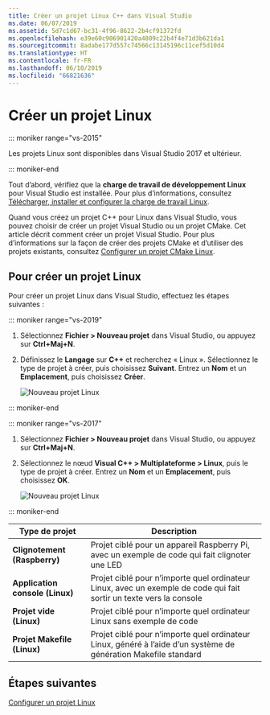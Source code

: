```yaml
---
title: Créer un projet Linux C++ dans Visual Studio
ms.date: 06/07/2019
ms.assetid: 5d7c1d67-bc31-4f96-8622-2b4cf91372fd
ms.openlocfilehash: e39e60c906901420a4809c22b4f4e71d3b621da1
ms.sourcegitcommit: 8adabe177d557c74566c13145196c11cef5d10d4
ms.translationtype: HT
ms.contentlocale: fr-FR
ms.lasthandoff: 06/10/2019
ms.locfileid: "66821636"
---
```

# <a name="create-a-new-linux-project"></a>Créer un projet Linux

::: moniker range="vs-2015"

Les projets Linux sont disponibles dans Visual Studio 2017 et ultérieur.

::: moniker-end

Tout d’abord, vérifiez que la **charge de travail de développement Linux** pour Visual Studio est installée. Pour plus d’informations, consultez [Télécharger, installer et configurer la charge de travail Linux](download-install-and-setup-the-linux-development-workload.md).

Quand vous créez un projet C++ pour Linux dans Visual Studio, vous pouvez choisir de créer un projet Visual Studio ou un projet CMake. Cet article décrit comment créer un projet Visual Studio. Pour plus d’informations sur la façon de créer des projets CMake et d’utiliser des projets existants, consultez [Configurer un projet CMake Linux](cmake-linux-project.md).

## <a name="to-create-a-new-linux-project"></a>Pour créer un projet Linux

Pour créer un projet Linux dans Visual Studio, effectuez les étapes suivantes :

::: moniker range="vs-2019"

1. Sélectionnez **Fichier > Nouveau projet** dans Visual Studio, ou appuyez sur **Ctrl+Maj+N**.
1. Définissez le **Langage** sur **C++** et recherchez « Linux ». Sélectionnez le type de projet à créer, puis choisissez **Suivant**. Entrez un **Nom** et un **Emplacement**, puis choisissez **Créer**.

   ![Nouveau projet Linux](media/newproject-vs2019.png)

::: moniker-end

::: moniker range="vs-2017"

1. Sélectionnez **Fichier > Nouveau projet** dans Visual Studio, ou appuyez sur **Ctrl+Maj+N**.
1. Sélectionnez le nœud **Visual C++ > Multiplateforme > Linux**, puis le type de projet à créer. Entrez un **Nom** et un **Emplacement**, puis choisissez **OK**.

   ![Nouveau projet Linux](media/newproject.png)

::: moniker-end

   | Type de projet | Description |
   | ------------ | --- |
   | **Clignotement (Raspberry)**           | Projet ciblé pour un appareil Raspberry Pi, avec un exemple de code qui fait clignoter une LED |
   | **Application console (Linux)** | Projet ciblé pour n’importe quel ordinateur Linux, avec un exemple de code qui fait sortir un texte vers la console |
   | **Projet vide (Linux)**       | Projet ciblé pour n’importe quel ordinateur Linux sans exemple de code |
   | **Projet Makefile (Linux)**    | Projet ciblé pour n’importe quel ordinateur Linux, généré à l’aide d’un système de génération Makefile standard |

## <a name="next-steps"></a>Étapes suivantes

[Configurer un projet Linux](configure-a-linux-project.md)
